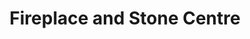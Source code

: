 ---
title: "Fireplace and Stone Centre"
url: /birchington/fireplace-and-stone-centre/
shop: fireplace
---